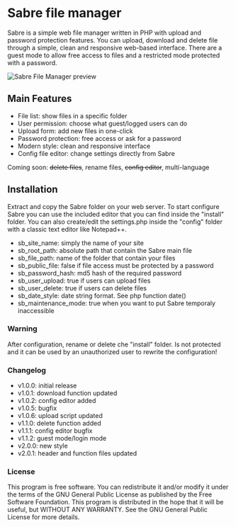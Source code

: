 # Sabre file manager
Sabre is a simple web file manager written in PHP with upload and password protection features.
You can upload, download and delete file through a simple, clean and responsive web-based interface.
There are a guest mode to allow free access to files and a restricted mode protected with a password.

![Sabre File Manager preview](http://mrknorton.altervista.org/wp-content/uploads/2014/06/sabre-file-manager-full.jpg)


## Main Features
* File list: show files in a specific folder
* User permission: choose what guest/logged users can do
* Upload form: add new files in one-click
* Password protection: free access or ask for a password
* Modern style: clean and responsive interface
* Config file editor: change settings directly from Sabre

Coming soon: ~~delete files~~, rename files, ~~config editor~~, multi-language


## Installation
Extract and copy the Sabre folder on your web server.
To start configure Sabre you can use the included editor that you can find inside the "install" folder.
You can also create/edit the settings.php inside the "config" folder with a classic text editor like Notepad++.

* sb_site_name: simply the name of your site
* sb_root_path: absolute path that contain the Sabre main file
* sb_file_path: name of the folder that contain your files
* sb_public_file: false if file access must be protected by a password
* sb_password_hash: md5 hash of the required password
* sb_user_upload: true if users can upload files
* sb_user_delete: true if users can delete files
* sb_date_style: date string format. See php function date()
* sb_maintenance_mode: true when you want to put Sabre temporaly inaccessible


### Warning
After configuration, rename or delete che "install" folder.
Is not protected and it can be used by an unauthorized user to rewrite the configuration!


### Changelog
* v1.0.0: initial release
* v1.0.1: download function updated
* v1.0.2: config editor added
* v1.0.5: bugfix
* v1.0.6: upload script updated
* v1.1.0: delete function added
* v1.1.1: config editor bugfix
* v1.1.2: guest mode/login mode
* v2.0.0: new style
* v2.0.1: header and function files updated


### License
This program is free software. You can redistribute it and/or modify it under the terms of the GNU General Public License as published by the Free Software Foundation.
This program is distributed in the hope that it will be useful, but WITHOUT ANY WARRANTY.
See the GNU General Public License for more details. 

